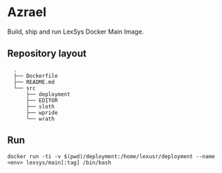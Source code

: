 # Azrael

Build, ship and run LexSys Docker Main Image.


## Repository layout


      .
      ├── Dockerfile
      ├── README.md
      └── src
          ├── deployment
          ├── EDITOR
          ├── sloth
          ├── wpride
          └── wrath

## Run


    docker run -ti -v $(pwd)/deployment:/home/lexusr/deployment --name <env> lexsys/main[:tag] /bin/bash



